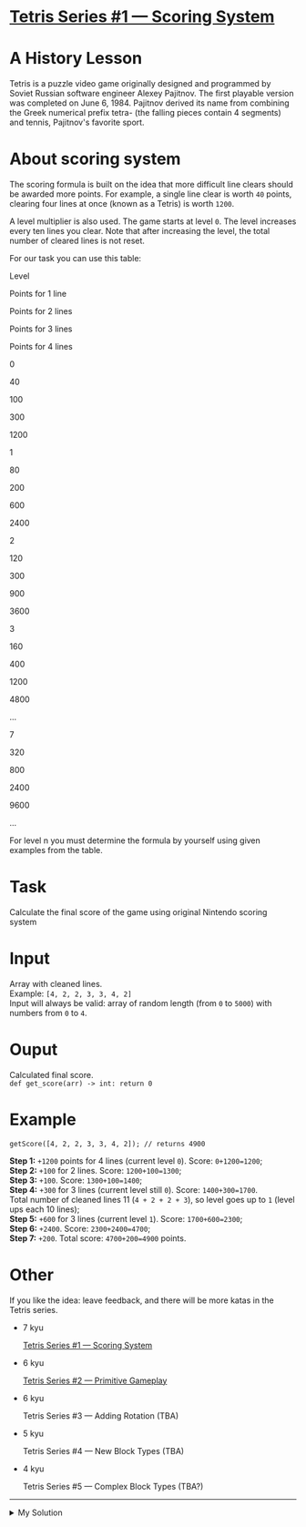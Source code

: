 # [Tetris Series #1 — Scoring System](https://www.codewars.com/kata/5da9af1142d7910001815d32)

# A History Lesson

Tetris is a puzzle video game originally designed and programmed by Soviet Russian software engineer Alexey Pajitnov. The first playable version was completed on June 6, 1984. Pajitnov derived its name from combining the Greek numerical prefix tetra- (the falling pieces contain 4 segments) and tennis, Pajitnov's favorite sport.

# About scoring system

The scoring formula is built on the idea that more difficult line clears should be awarded more points. For example, a single line clear is worth `40` points, clearing four lines at once (known as a Tetris) is worth `1200`.

A level multiplier is also used. The game starts at level `0`. The level increases every ten lines you clear. Note that after increasing the level, the total number of cleared lines is not reset.

For our task you can use this table:

Level

Points for 1 line

Points for 2 lines

Points for 3 lines

Points for 4 lines

0

40

100

300

1200

1

80

200

600

2400

2

120

300

900

3600

3

160

400

1200

4800

...

7

320

800

2400

9600

...

For level n you must determine the formula by yourself using given examples from the table.

# Task

Calculate the final score of the game using original Nintendo scoring system

# Input

Array with cleaned lines.  
Example: `[4, 2, 2, 3, 3, 4, 2]`  
Input will always be valid: array of random length (from `0` to `5000`) with numbers from `0` to `4`.

# Ouput

Calculated final score.  
`def get_score(arr) -> int: return 0`

# Example

    getScore([4, 2, 2, 3, 3, 4, 2]); // returns 4900

**Step 1:** `+1200` points for 4 lines (current level `0`). Score: `0+1200=1200`;  
**Step 2:** `+100` for 2 lines. Score: `1200+100=1300`;  
**Step 3:** `+100`. Score: `1300+100=1400`;  
**Step 4:** `+300` for 3 lines (current level still `0`). Score: `1400+300=1700`.  
Total number of cleaned lines 11 (`4 + 2 + 2 + 3`), so level goes up to `1` (level ups each 10 lines);  
**Step 5:** `+600` for 3 lines (current level `1`). Score: `1700+600=2300`;  
**Step 6:** `+2400`. Score: `2300+2400=4700`;  
**Step 7:** `+200`. Total score: `4700+200=4900` points.

# Other

If you like the idea: leave feedback, and there will be more katas in the Tetris series.

- 7 kyu

  [Tetris Series #1 — Scoring System](/kata/5da9af1142d7910001815d32)

- 6 kyu

  [Tetris Series #2 — Primitive Gameplay](/kata/5db8a241b8d7260011746407)

- 6 kyu

  Tetris Series #3 — Adding Rotation (TBA)

- 5 kyu

  Tetris Series #4 — New Block Types (TBA)

- 4 kyu

  Tetris Series #5 — Complex Block Types (TBA?)

---

<details><summary>My Solution</summary>

```js
function getScore(arr) {
  let score = 0
  let totalLines = 0
  let lv = 0

  for (let i = 0; i < arr.length; i++) {
    lv = Math.floor(totalLines / 10)
    score += [0, 40, 100, 300, 1200][arr[i]] * (lv + 1)
    totalLines += arr[i]
  }

  return score
}
```

</details>

